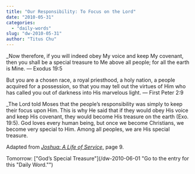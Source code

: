 ```yaml
---
title: "Our Responsibility: To Focus on the Lord"
date: "2010-05-31"
categories: 
  - "daily-words"
slug: "dw-2010-05-31"
author: "Titus Chu"
---
```


_Now therefore, if you will indeed obey My voice and keep My covenant, then you shall be a special treasure to Me above all people; for all the earth is Mine. — Exodus 19:5

But you are a chosen race, a royal priesthood, a holy nation, a people acquired for a possession, so that you may tell out the virtues of Him who has called you out of darkness into His marvelous light. — First Peter 2:9

_The Lord told Moses that the people’s responsibility was simply to keep their focus upon Him. This is why He said that if they would obey His voice and keep His covenant, they would become His treasure on the earth (Exo. 19:5). God loves every human being, but once we become Christians, we become very special to Him. Among all peoples, we are His special treasure.

Adapted from [_Joshua: A Life of Service,_](/book-joshua/ "Go to the listing for this book.") page 9.

Tomorrow: ["God’s Special Treasure"](/dw-2010-06-01 "Go to the entry for this "Daily Word."")
